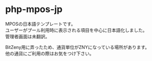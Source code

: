 # php-mpos-jp

MPOSの日本語テンプレートです。  
ユーザーがプール利用時に表示される項目を中心に日本語化しました。  
管理者画面は未翻訳。  
  
BitZeny用に弄ったため、通貨単位がZNYになっている場所があります。  
他の通貨にご利用の際はお気をつけ下さい。
